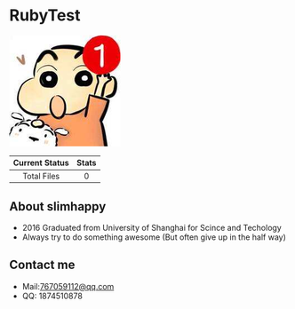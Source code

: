 # RubyTest
![alt tag](https://github.com/slimhappy/rubytest/raw/master/images/666.jpg)  

| Current Status|     Stats     |
| :------------: | :----------: |
| Total Files | 0 |
## About slimhappy
* 2016 Graduated from University of Shanghai for Scince and Techology
* Always try to do something awesome (But often give up in the half way)

## Contact me
* Mail:767059112@qq.com
* QQ: 1874510878
